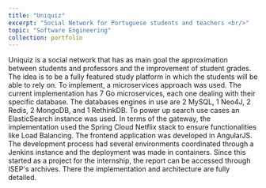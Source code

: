 ```yaml
---
title: "Uniquiz"
excerpt: "Social Network for Portuguese students and teachers <br/>"
topic: "Software Engineering"
collection: portfolio
---
```



Uniquiz is a social network that has as main goal the approximation between students and professors and the improvement of student grades. The idea is to be a fully featured study platform in which the students will be able to rely on. 
To implement, a microservices approach was used. The current implementation has 7 Go microservices, each one dealing with their specific database. The databases engines in use are 2 MySQL, 1 Neo4J, 2 Redis, 2 MongoDB, and 1 RethinkDB. 
To power up search use cases an ElasticSearch instance was used. 
In terms of the gateway, the implementation used the Spring Cloud Netflix stack to ensure functionalities like Load Balancing. 
The frontend application was developed in AngularJS. 
The development process had several environments coordinated through a Jenkins instance and the deployment was made in containers. 
Since this started as a project for the internship, the report can be accessed through ISEP's archives. There the implementation and architecture are fully detailed. 

